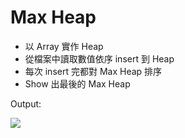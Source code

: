 # Max Heap
- 以 Array 實作 Heap
- 從檔案中讀取數值依序 insert 到 Heap
- 每次 insert 完都對 Max Heap 排序
- Show 出最後的 Max Heap

Output:

![](https://i.imgur.com/bur06n1.png)